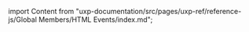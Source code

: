 
import Content from "uxp-documentation/src/pages/uxp-ref/reference-js/Global Members/HTML Events/index.md";

<Content query="product=xd"/>
